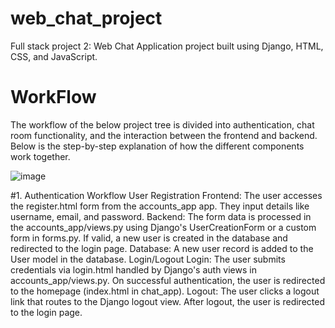 # web_chat_project
Full stack project 2: Web Chat Application project built using Django, HTML, CSS, and JavaScript.

# WorkFlow
The workflow of the below project tree is divided into authentication, chat room functionality, and the interaction between the frontend and backend. Below is the step-by-step explanation of how the different components work together.


![image](https://github.com/user-attachments/assets/f539bb59-6929-4a4a-b757-790eaf1e23f2)

#1. Authentication Workflow
  User Registration
    Frontend:
        The user accesses the register.html form from the accounts_app app.
        They input details like username, email, and password.
    Backend:
        The form data is processed in the accounts_app/views.py using Django's UserCreationForm or a custom form in forms.py.
        If valid, a new user is created in the database and redirected to the login page.
    Database:
        A new user record is added to the User model in the database.
   Login/Logout
      Login:
          The user submits credentials via login.html handled by Django's auth views in accounts_app/views.py.
          On successful authentication, the user is redirected to the homepage (index.html in chat_app).
      Logout:
          The user clicks a logout link that routes to the Django logout view.
          After logout, the user is redirected to the login page.
